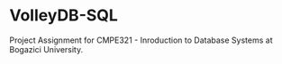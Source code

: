 # VolleyDB-SQL
Project Assignment for CMPE321 - Inroduction to Database Systems at Bogazici University.

